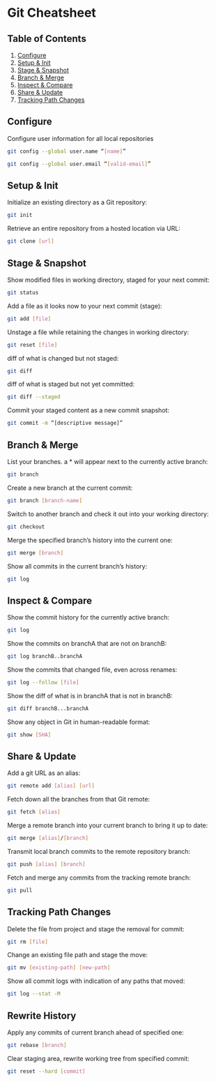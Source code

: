 # Git Cheatsheet 

## Table of Contents

1. [Configure](#config)
2. [Setup & Init](#setup)
3. [Stage & Snapshot](#stage)
4. [Branch & Merge](#branch)
5. [Inspect & Compare](#inspect)
6. [Share & Update](#share)
7. [Tracking Path Changes](#track)

## <a name="config"></a>Configure

Configure user information for all local repositories

```sh
git config --global user.name “[name]”
```
```sh
git config --global user.email “[valid-email]”
```

## <a name="setup"></a>Setup & Init

Initialize an existing directory as a Git repository:
```sh
git init
```
Retrieve an entire repository from a hosted location via URL:
```sh
git clone [url]
```

## <a name="stage"></a>Stage & Snapshot

Show modified files in working directory, staged for your next commit:
```sh
git status
```
Add a file as it looks now to your next commit (stage):
```sh
git add [file]
```
Unstage a file while retaining the changes in working directory:
```sh
git reset [file]
```
diff of what is changed but not staged:
```sh
git diff
```
diff of what is staged but not yet committed:
```sh
git diff --staged
```
Commit your staged content as a new commit snapshot:
```sh
git commit -m “[descriptive message]”
```

## <a name="branch"></a>Branch & Merge

List your branches. a * will appear next to the currently active branch:
```sh
git branch
```
Create a new branch at the current commit:
```sh
git branch [branch-name]
```
Switch to another branch and check it out into your working directory:
```sh
git checkout
```
Merge the specified branch’s history into the current one:
```sh
git merge [branch]
```
Show all commits in the current branch’s history:
```sh
git log
```

## <a name="inspect"></a>Inspect & Compare

Show the commit history for the currently active branch:
```sh
git log
```
Show the commits on branchA that are not on branchB:
```sh
git log branchB..branchA
```
Show the commits that changed file, even across renames:
```sh
git log --follow [file]
```
Show the diff of what is in branchA that is not in branchB:
```sh
git diff branchB...branchA
```
Show any object in Git in human-readable format:
```sh
git show [SHA]
```

## <a name="share"></a>Share & Update

Add a git URL as an alias:
```sh
git remote add [alias] [url]
```
Fetch down all the branches from that Git remote:
```sh
git fetch [alias]
```
Merge a remote branch into your current branch to bring it up to date:
```sh
git merge [alias]/[branch]
```
Transmit local branch commits to the remote repository branch:
```sh
git push [alias] [branch]
```
Fetch and merge any commits from the tracking remote branch:
```sh
git pull
```

## <a name="track"></a>Tracking Path Changes

Delete the file from project and stage the removal for commit:
```sh
git rm [file]
```
Change an existing file path and stage the move:
```sh
git mv [existing-path] [new-path]
```
Show all commit logs with indication of any paths that moved:
```sh
git log --stat -M
```

## Rewrite History

Apply any commits of current branch ahead of specified one:
```sh
git rebase [branch]
```
Clear staging area, rewrite working tree from specified commit:
```sh
git reset --hard [commit]
```
